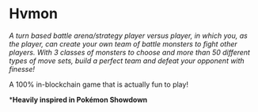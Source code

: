 # Hvmon
*A turn based battle arena/strategy player versus player, in which you, as the player, can create
your own team of battle monsters to fight other players. With 3 classes of monsters to choose and more 
than 50 different types of move sets, build a perfect team and defeat your opponent with finesse!*


A 100% in-blockchain game that is actually fun to play!


***Heavily inspired in Pokémon Showdown**
